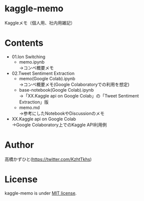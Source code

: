 # kaggle-memo
Kaggleメモ（個人用、社内用雑記）

# Contents
* 01.Ion Switching 
    * memo.ipynb<br>
    →コンペ概要メモ
* 02.Tweet Sentiment Extraction
    * memo(Google Colab).ipynb<br>
    →コンペ概要メモ(Google Colaboratoryでの利用を想定)
    * base-notebook(Google Colab).ipynb<br>
    →「XX.Kaggle api on Google Colab」の「Tweet Sentiment Extraction」版
    * memo.md<br>
    →参考にしたNotebookやDiscussionのメモ
* XX.Kaggle api on Google Colab<br>
→Google Colaboratory上でのKaggle API利用例

# Author
高橋かずひと(https://twitter.com/KzhtTkhs)

# License
kaggle-memo is under [MIT license](LICENSE).

